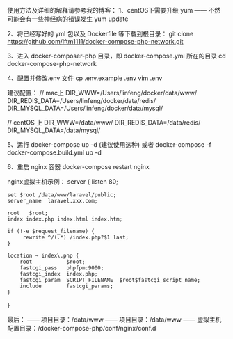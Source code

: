 使用方法及详细的解释请参考我的博客：
1、centOS下需要升级 yum —— 不然可能会有一些神经病的错误发生
yum update

2、将已经写好的 yml 包以及 Dockerfile 等下载到根目录：
git clone https://github.com/lftm1111/docker-compose-php-network.git

3、进入 docker-composer-php 目录，即 docker-compose.yml 所在的目录
cd docker-compose-php-network

4、配置并修改.env 文件
cp .env.example .env
vim .env

建议配置：
// mac上
DIR_WWW=/Users/linfeng/docker/data/www/
DIR_REDIS_DATA=/Users/linfeng/docker/data/redis/
DIR_MYSQL_DATA=/Users/linfeng/docker/data/mysql/

// centOS 上
DIR_WWW=/data/www/
DIR_REDIS_DATA=/data/redis/
DIR_MYSQL_DATA=/data/mysql/

5、运行
docker-compose up -d   (建议使用这种)
或者
docker-compose -f docker-compose.build.yml up -d

6、重启 nginx 容器
docker-compose restart nginx

nginx虚拟主机示例：
server {
    listen       80;

    set $root /data/www/laravel/public;
    server_name  laravel.xxx.com;
    
    root   $root;
    index index.php index.html index.htm;

    if (!-e $request_filename) {
         rewrite ^/(.*) /index.php?$1 last;
    }

    location ~ index\.php {
        root           $root;
        fastcgi_pass   phpfpm:9000;
        fastcgi_index  index.php;
        fastcgi_param  SCRIPT_FILENAME  $root$fastcgi_script_name;
        include        fastcgi_params;
    }
}

最后：
—— 项目目录：/data/www
—— 项目目录：/data/www
—— 虚拟主机配置目录：/docker-compose-php/conf/nginx/conf.d
